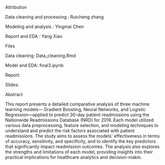 Attribution

Data cleaning and processing : Ruicheng zhang

Modeling and analysis : Yingmai Chen

Report and EDA : Yang Xiao

Files

Data cleaning: Data_cleaning.Rmd

Model and EDA: final3.ipynb

Report:

Slides:

Abstract

This report presents a detailed comparative analysis of three machine learning models—
Gradient Boosting, Neural Networks, and Logistic Regression—applied to predict 30-day
patient readmissions using the Nationwide Readmissions Database (NRD) for 2019. Each
model utilized various data preprocessing, feature selection, and modeling techniques to
understand and predict the risk factors associated with patient readmissions. The study
aims to assess the models' effectiveness in terms of accuracy, sensitivity, and specificity, and
to identify the key predictors that significantly impact readmission outcomes. The analysis
also explores the strengths and limitations of each model, providing insights into their
practical implications for healthcare analytics and decision-makin.
